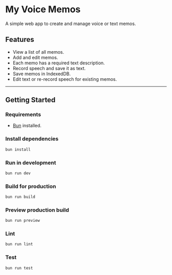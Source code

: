 # My Voice Memos

A simple web app to create and manage voice or text memos.

## Features

- View a list of all memos.
- Add and edit memos.
- Each memo has a required text description.
- Record speech and save it as text.
- Save memos in IndexedDB.
- Edit text or re-record speech for existing memos.

---

## Getting Started

### Requirements

- [Bun](https://bun.sh/) installed.

### Install dependencies

```bash
bun install
```

### Run in development

```bash
bun run dev
```

### Build for production

```bash
bun run build
```

### Preview production build

```bash
bun run preview
```

### Lint

```bash
bun run lint
```

### Test

```bash
bun run test
```
